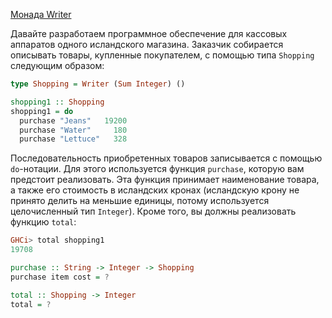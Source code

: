 [Монада Writer](https://stepik.org/lesson/8442/step/6)

Давайте разработаем программное обеспечение для кассовых аппаратов одного исландского магазина. Заказчик собирается описывать товары, купленные покупателем, с помощью типа `Shopping` следующим образом:  
  
```haskell
type Shopping = Writer (Sum Integer) ()

shopping1 :: Shopping
shopping1 = do
  purchase "Jeans"   19200
  purchase "Water"     180
  purchase "Lettuce"   328
```  
  
  
Последовательность приобретенных товаров записывается с помощью `do`-нотации. Для этого используется функция `purchase`, которую вам предстоит реализовать. Эта функция принимает наименование товара, а также его стоимость в исландских кронах (исландскую крону не принято делить на меньшие единицы, потому используется целочисленный тип `Integer`). Кроме того, вы должны реализовать функцию `total`:  
```haskell
GHCi> total shopping1 
19708
```  
  
  
```haskell
purchase :: String -> Integer -> Shopping
purchase item cost = ?

total :: Shopping -> Integer
total = ?
```
